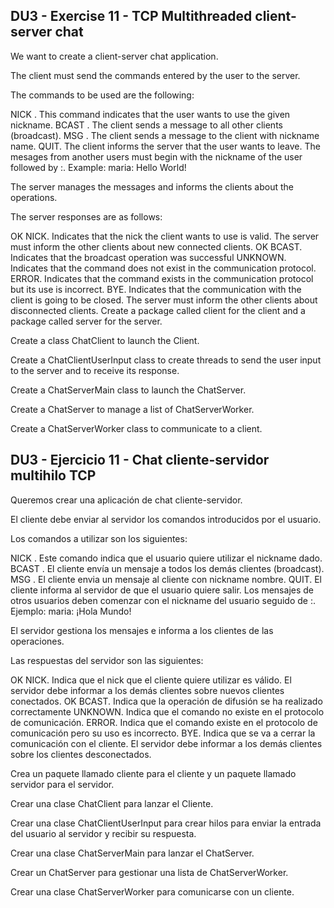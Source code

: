 ## DU3 - Exercise 11 - TCP Multithreaded client-server chat

We want to create a client-server chat application.

The client must send the commands entered by the user to the server.

The commands to be used are the following:

NICK <name>. This command indicates that the user wants to use the given nickname.
BCAST <msg>. The client sends a message to all other clients (broadcast).
MSG <name> <msg>. The client sends a message to the client with nickname name.
QUIT. The client informs the server that the user wants to leave.
The mesages from another users must begin with the nickname of the user followed by :. Example: maria: Hello World!

The server manages the messages and informs the clients about the operations.

The server responses are as follows:

OK NICK. Indicates that the nick the client wants to use is valid. The server must inform the other clients about new connected clients.
OK BCAST. Indicates that the broadcast operation was successful
UNKNOWN. Indicates that the command does not exist in the communication protocol.
ERROR. Indicates that the command exists in the communication protocol but its use is incorrect.
BYE. Indicates that the communication with the client is going to be closed. The server must inform the other clients about disconnected clients.
Create a package called client for the client and a package called server for the server.

Create a class ChatClient to launch the Client.

Create a ChatClientUserInput class to create threads to send the user input to the server and to receive its response.

Create a ChatServerMain class to launch the ChatServer.

Create a ChatServer to manage a list of ChatServerWorker.

Create a ChatServerWorker class to communicate to a client.



## DU3 - Ejercicio 11 - Chat cliente-servidor multihilo TCP

Queremos crear una aplicación de chat cliente-servidor.

El cliente debe enviar al servidor los comandos introducidos por el usuario.

Los comandos a utilizar son los siguientes:

NICK <nombre>. Este comando indica que el usuario quiere utilizar el nickname dado.
BCAST <msg>. El cliente envía un mensaje a todos los demás clientes (broadcast).
MSG <nombre> <msg>. El cliente envia un mensaje al cliente con nickname nombre.
QUIT. El cliente informa al servidor de que el usuario quiere salir.
Los mensajes de otros usuarios deben comenzar con el nickname del usuario seguido de :. Ejemplo: maria: ¡Hola Mundo!

El servidor gestiona los mensajes e informa a los clientes de las operaciones.

Las respuestas del servidor son las siguientes:

OK NICK. Indica que el nick que el cliente quiere utilizar es válido. El servidor debe informar a los demás clientes sobre nuevos clientes conectados.
OK BCAST. Indica que la operación de difusión se ha realizado correctamente
UNKNOWN. Indica que el comando no existe en el protocolo de comunicación.
ERROR. Indica que el comando existe en el protocolo de comunicación pero su uso es incorrecto.
BYE. Indica que se va a cerrar la comunicación con el cliente. El servidor debe informar a los demás clientes sobre los clientes desconectados.

Crea un paquete llamado cliente para el cliente y un paquete llamado servidor para el servidor.

Crear una clase ChatClient para lanzar el Cliente.

Crear una clase ChatClientUserInput para crear hilos para enviar la entrada del usuario al servidor y recibir su respuesta.

Crear una clase ChatServerMain para lanzar el ChatServer.

Crear un ChatServer para gestionar una lista de ChatServerWorker.

Crear una clase ChatServerWorker para comunicarse con un cliente.